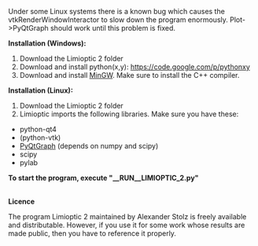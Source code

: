 Under some Linux systems there is a known bug which causes the vtkRenderWindowInteractor to slow down the program enormously. Plot->PyQtGraph should work until this problem is fixed.


<b>Installation (Windows):</b>

1. Download the Limioptic 2 folder
2. Download and install python(x,y): <a href="https://code.google.com/p/pythonxy/">https://code.google.com/p/pythonxy</a>
3. Download and install <a href="http://sourceforge.net/projects/mingw/files/Installer/mingw-get-inst/mingw-get-inst-20120426/">MinGW</a>. Make sure to install the C++ compiler.


<b>Installation (Linux):</b>

1. Download the Limioptic 2 folder
2. Limioptic imports the following libraries. Make sure you have these:
  - python-qt4
  - (python-vtk)
  - <a href="http://www.pyqtgraph.org/">PyQtGraph</a> (depends on numpy and scipy)
  - scipy
  - pylab

<b> To start the program, execute "__RUN__LIMIOPTIC_2.py"</b>

<br>
<b>Licence</b>

The program Limioptic 2 maintained by Alexander Stolz is freely available and distributable. However, if you use it for some work whose results are made public, then you have to reference it properly.
